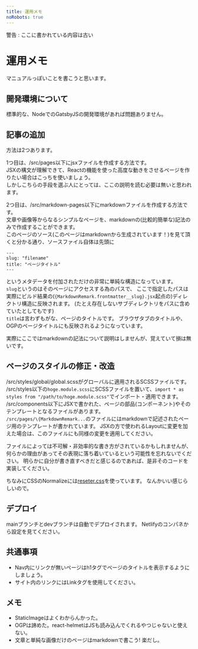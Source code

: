 ```yaml
---
title: 運用メモ
noRobots: true
---
```


<span class="AAAAAAAAA">警告 : ここに書かれている内容は古い</span>

# 運用メモ

マニュアルっぽいことを書こうと思います。

## 開発環境について

標準的な、NodeでのGatsbyJSの開発環境があれば問題ありません。

## 記事の追加

方法は2つあります。

1つ目は、/src/pages以下にjsxファイルを作成する方法です。  
JSXの構文が理解できて、Reactの機能を使った高度な動きをさせるページを作りたい場合はこっちを使いましょう。  
しかしこちらの手段を選ぶ人にとっては、ここの説明を読む必要は無いと思われます。

2つ目は、/src/markdown-pages以下にmarkdownファイルを作成する方法です。  
文章や画像等からなるシンプルなページを、markdownの(比較的簡単な)記法のみで作成することができます。  
このページのソース(このページはmarkdownから生成されています！)を見て頂くと分かる通り、ソースファイル自体は先頭に
```
---
slug: "filename"
title: "ページタイトル"
---
```
というメタデータを付加されただけの非常に単純な構造になっています。  
`slug`というのはそのページにアクセスする為のパスで、
ここで指定したパスは実際にビルド結果の(`{MarkdownRemark.frontmatter__slug}.jsx`起点の)ディレクトリ構造に反映されます。
(たとえ存在しないサブディレクトリをパスに含めていたとしてもです)  
`title`は言わずもがな、ページのタイトルです。
ブラウザタブのタイトルや、OGPのページタイトルにも反映されるようになっています。

実際にここではmarkdownの記法について説明はしませんが、覚えていて損は無いです。

## ページのスタイルの修正・改造

/src/styles/global/global.scssがグローバルに適用されるSCSSファイルです。
/src/styles以下の`hoge.module.scss`にSCSSファイルを置いて、`import * as styles from "/path/to/hoge.module.scss"`でインポート・適用できます。  
/src/components以下にJSXで書かれた、ページの部品(コンポーネント)やそのテンプレートとなるファイルがあります。  
`/src/pages/\{MarkdownRemark...`のファイルにはmarkdownで記述されたページ用のテンプレートが書かれています。
JSXの方で使われるLayoutに変更を加えた場合は、このファイルにも同様の変更を適用してください。

ファイルによっては不可解・非効率的な書き方がされているかもしれませんが、何らかの理由があってその表現に落ち着いているという可能性を忘れないでください。
明らかに自分が書き直すべきだと感じるのであれば、是非そのコードを実装してください。

ちなみにCSSのNormalizeには[reseter.css](https://krishdevdb.github.io/reseter.css/)を使っています。
なんかいい感じらしいので。

## デプロイ

mainブランチとdevブランチは自動でデプロイされます。
Netlifyのコンパネから設定を見てください。

## 共通事項

- Nav内にリンクが無いページはh1タグでページのタイトルを表示するようにしましょう。
- サイト内のリンクにはLinkタグを使用してください。

## メモ

- StaticImageはよくわからんかった。
- OGPは諦めた。react-helmetはJSも読み込んでくれるやつじゃないと使えない。
- 文章と単純な画像だけのページはmarkdownで書こう! 楽だし。
